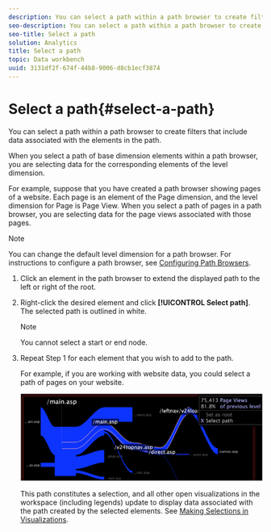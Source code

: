 ```yaml
---
description: You can select a path within a path browser to create filters that include data associated with the elements in the path.
seo-description: You can select a path within a path browser to create filters that include data associated with the elements in the path.
seo-title: Select a path
solution: Analytics
title: Select a path
topic: Data workbench
uuid: 3131df2f-674f-44b8-9006-d8cb1ecf3874
---
```


# Select a path{#select-a-path}

You can select a path within a path browser to create filters that include data associated with the elements in the path.

 When you select a path of base dimension elements within a path browser, you are selecting data for the corresponding elements of the level dimension.

For example, suppose that you have created a path browser showing pages of a website. Each page is an element of the Page dimension, and the level dimension for Page is Page View. When you select a path of pages in a path browser, you are selecting data for the page views associated with those pages.

>[!NOTE]
>
>You can change the default level dimension for a path browser. For instructions to configure a path browser, see [Configuring Path Browsers](../../../../home/c-get-started/c-intf-anlys-ftrs/t-config-path-brwsr.md#task-bbb3ddaa140a414f984b697c2b8202a3).

1. Click an element in the path browser to extend the displayed path to the left or right of the root.
1. Right-click the desired element and click **[!UICONTROL Select path]**. The selected path is outlined in white.

   >[!NOTE]
   >
   >You cannot select a start or end node.

1. Repeat Step 1 for each element that you wish to add to the path.

   For example, if you are working with website data, you could select a path of pages on your website.

   ![](assets/client-path.png)

   This path constitutes a selection, and all other open visualizations in the workspace (including legends) update to display data associated with the path created by the selected elements. See [Making Selections in Visualizations](../../../../home/c-get-started/c-vis/c-sel-vis/c-sel-vis.md#concept-012870ec22c7476e9afbf3b8b2515746). 

